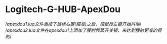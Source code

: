 # Logitech-G-HUB-ApexDou
/*apexdou1.lua文件当按下鼠标右键(瞄准)之后，按鼠标左键开始抖动*/
/*apexdou2.lua文件在apexdou1上添加了腰射频繁开关镜，来达到腰射更准的目的*/
